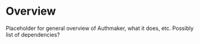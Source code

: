 # Overview

Placeholder for general overview of Authmaker, what it does, etc. Possibly list of dependencies? 


